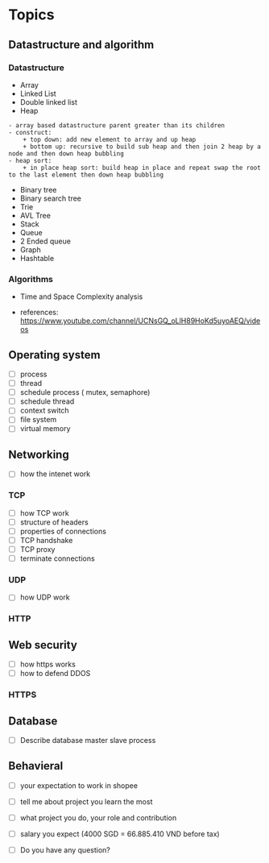 # Topics

## Datastructure and algorithm

### Datastructure

- Array
- Linked List
- Double linked list
- Heap
```
- array based datastructure parent greater than its children
- construct: 
    + top down: add new element to array and up heap
    + bottom up: recursive to build sub heap and then join 2 heap by a node and then down heap bubbling
- heap sort: 
    + in place heap sort: build heap in place and repeat swap the root to the last element then down heap bubbling
```

- Binary tree
- Binary search tree
- Trie
- AVL Tree
- Stack
- Queue
- 2 Ended queue
- Graph
- Hashtable

### Algorithms
- Time and Space Complexity analysis

- references: https://www.youtube.com/channel/UCNsGQ_oLlH89HoKd5uyoAEQ/videos

## Operating system
- [ ] process 
- [ ] thread
- [ ] schedule process ( mutex, semaphore)
- [ ] schedule thread
- [ ] context switch
- [ ] file system
- [ ] virtual memory

## Networking

- [ ] how the intenet work

### TCP
- [ ] how TCP work
- [ ] structure of headers
- [ ] properties of connections
- [ ] TCP handshake
- [ ] TCP proxy
- [ ] terminate connections

### UDP
- [ ] how UDP work 

### HTTP

## Web security

- [ ] how https works
- [ ] how to defend DDOS

### HTTPS

## Database
- [ ] Describe database master slave process

## Behavieral
- [ ] your expectation to work in shopee
- [ ] tell me about project you learn the most
- [ ] what project you do, your role and contribution
- [ ] salary you expect (4000 SGD = 66.885.410 VND before tax)
- [ ] Do you have any question? 




